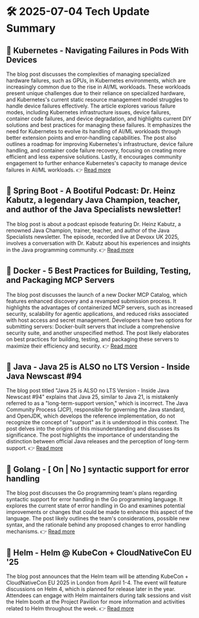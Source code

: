 # 🛠️ 2025-07-04 Tech Update Summary

## 🔹 Kubernetes - Navigating Failures in Pods With Devices
The blog post discusses the complexities of managing specialized hardware failures, such as GPUs, in Kubernetes environments, which are increasingly common due to the rise in AI/ML workloads. These workloads present unique challenges due to their reliance on specialized hardware, and Kubernetes's current static resource management model struggles to handle device failures effectively. The article explores various failure modes, including Kubernetes infrastructure issues, device failures, container code failures, and device degradation, and highlights current DIY solutions and best practices for managing these failures. It emphasizes the need for Kubernetes to evolve its handling of AI/ML workloads through better extension points and error-handling capabilities. The post also outlines a roadmap for improving Kubernetes's infrastructure, device failure handling, and container code failure recovery, focusing on creating more efficient and less expensive solutions. Lastly, it encourages community engagement to further enhance Kubernetes's capacity to manage device failures in AI/ML workloads.
👉 [Read more](https://kubernetes.io/blog/2025/07/03/navigating-failures-in-pods-with-devices/)

## 🔹 Spring Boot - A Bootiful Podcast: Dr. Heinz Kabutz, a legendary Java Champion, teacher, and author of the Java Specialists newsletter!
The blog post is about a podcast episode featuring Dr. Heinz Kabutz, a renowned Java Champion, trainer, teacher, and author of the Java Specialists newsletter. The episode, recorded live at Devoxx UK 2025, involves a conversation with Dr. Kabutz about his experiences and insights in the Java programming community.
👉 [Read more](https://spring.io/blog/2025/07/03/a-bootiful-podcast-dr-heinz-kabutz)

## 🔹 Docker - 5 Best Practices for Building, Testing, and Packaging MCP Servers
The blog post discusses the launch of a new Docker MCP Catalog, which features enhanced discovery and a revamped submission process. It highlights the advantages of containerized MCP servers, such as increased security, scalability for agentic applications, and reduced risks associated with host access and secret management. Developers have two options for submitting servers: Docker-built servers that include a comprehensive security suite, and another unspecified method. The post likely elaborates on best practices for building, testing, and packaging these servers to maximize their efficiency and security.
👉 [Read more](https://www.docker.com/blog/mcp-server-best-practices/)

## 🔹 Java - Java 25 is ALSO no LTS Version - Inside Java Newscast #94
The blog post titled "Java 25 is ALSO no LTS Version - Inside Java Newscast #94" explains that Java 25, similar to Java 21, is mistakenly referred to as a "long-term-support version," which is incorrect. The Java Community Process (JCP), responsible for governing the Java standard, and OpenJDK, which develops the reference implementation, do not recognize the concept of "support" as it is understood in this context. The post delves into the origins of this misunderstanding and discusses its significance. The post highlights the importance of understanding the distinction between official Java releases and the perception of long-term support.
👉 [Read more](https://inside.java/2025/07/03/newscast-94/)

## 🔹 Golang - [ On | No ] syntactic support for error handling
The blog post discusses the Go programming team's plans regarding syntactic support for error handling in the Go programming language. It explores the current state of error handling in Go and examines potential improvements or changes that could be made to enhance this aspect of the language. The post likely outlines the team's considerations, possible new syntax, and the rationale behind any proposed changes to error handling mechanisms.
👉 [Read more](https://go.dev/blog/error-syntax)

## 🔹 Helm - Helm @ KubeCon + CloudNativeCon EU '25
The blog post announces that the Helm team will be attending KubeCon + CloudNativeCon EU 2025 in London from April 1-4. The event will feature discussions on Helm 4, which is planned for release later in the year. Attendees can engage with Helm maintainers during talk sessions and visit the Helm booth at the Project Pavilion for more information and activities related to Helm throughout the week.
👉 [Read more](https://helm.sh/blog/helm-at-kubecon-eu-25/)

